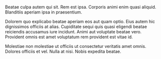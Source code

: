 Beatae culpa autem qui sit. Rem est ipsa. Corporis animi enim quasi aliquid. Blanditiis aperiam ipsa in praesentium.
 Dolorem quo explicabo beatae aperiam eos aut quam optio. Eius autem hic dignissimos officiis at alias. Cupiditate sequi quis quasi eligendi beatae reiciendis accusamus iure incidunt. Animi aut voluptate beatae vero. Provident omnis est amet voluptatum rem provident est vitae id.
 Molestiae non molestiae ut officiis ut consectetur veritatis amet omnis. Dolores officiis et vel. Nulla at nisi. Nobis expedita beatae.